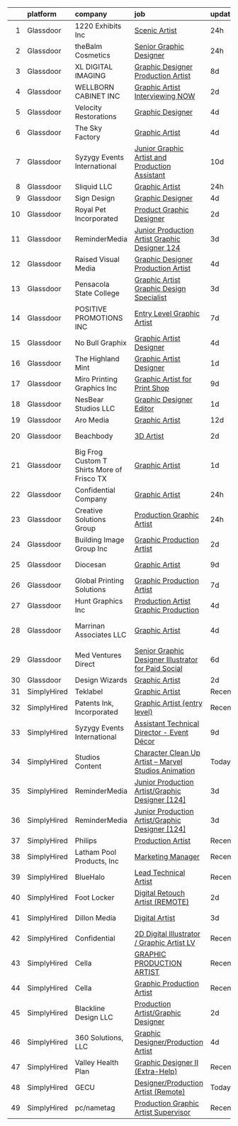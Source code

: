 

|    | platform    | company                                       | job                                                                                                                                                                                                                                                                                                                                                                                                                                                                                                                                                                                                                                                                                                                                                                                                                                                                                                                                                       | update_time   | location            |
|---:|:------------|:----------------------------------------------|:----------------------------------------------------------------------------------------------------------------------------------------------------------------------------------------------------------------------------------------------------------------------------------------------------------------------------------------------------------------------------------------------------------------------------------------------------------------------------------------------------------------------------------------------------------------------------------------------------------------------------------------------------------------------------------------------------------------------------------------------------------------------------------------------------------------------------------------------------------------------------------------------------------------------------------------------------------|:--------------|:--------------------|
|  1 | Glassdoor   | 1220 Exhibits  Inc                            | [Scenic Artist](https://www.glassdoor.com/partner/jobListing.htm?pos=101&ao=1110586&s=58&guid=0000018229d4a7ae9fa1fff694431226&src=GD_JOB_AD&t=SR&vt=w&ea=1&cs=1_0933586a&cb=1658559179060&jobListingId=1008023121296&cpc=E1C104E4DB0A9973&jrtk=3-0-1g8kt99uikf2t801-1g8kt99v1i9ip800-15527922810f0492--6NYlbfkN0C2ruSLbldHgJRxGqX58M4ekFWuaOJ1Xy3nZgzYPyc2K5DCdI3untnDGzvEr169cKZNgMJW2ztroVJfj03lEsLmzORnLC1o3jre0oAlCk2y7HVDXlcgyXFeh6MGMvw3-WDSZHbEiaj46qFxEGUDuNrlCJBxxVOXR4s51v1ewCrwASw4ewkWnoPMfk9Yo3QkYsFDKr91P1g-mLqnhUvg2LgoJ__2h0HBXCK6RDycCmwLs_A_P_-ChPOnIuDz0QdaKIcgSG-xTTEhaFlvJcJ5AJSIlZkj0dlB-NSHMam6wvBoyJtfyzzaQlK_NIj5bsURv8ojT_U5TnxfR19YHVelkczbNsRVLLsTfhccYF_gPzB89bRMsl4w--E14XV7Wvzg6pFIzPnHbrfWkkfZngXmOeLiKsQPD6znjD5hqtcRkPlTFNlG3NlVBfgoXuy4Vpi3FNofPj7YyiM6iCRtvSIBmAYy0I3tTWiznrJTYFU98_63JDIZyvrH5WIqdSSQiEX_f1624UesvBxSsQ%3D%3D)                                                                                      | 24h           | Nashville, TN       |
|  2 | Glassdoor   | theBalm Cosmetics                             | [Senior Graphic Designer](https://www.glassdoor.com/partner/jobListing.htm?pos=119&ao=1110586&s=58&guid=0000018229d4a7ae9fa1fff694431226&src=GD_JOB_AD&t=SR&vt=w&ea=1&cs=1_a344a65d&cb=1658559179063&jobListingId=1008023270650&cpc=632C08DE5A4EA969&jrtk=3-0-1g8kt99uikf2t801-1g8kt99v1i9ip800-3443bbd3b66a87f7--6NYlbfkN0CiwYZWsgeIGxaZVD9AijDv5Y8RBhHgWVXL7YNkINyxKjn7YTrqEzQwB_iyJwxxx3lTN6lrSZjncLtlQEJIM-o3RG-7AJazINih6hy0vg3xrkk_OT-XH6ntD2F64M9b1vJIjF-nYYsQQMLeoY5kzfmfaXFxzyRQlfy78UCbYsKhJsO5efnCWg0i4KKBz7W_F4a3DKZiXls9iz3Ja2Z8Nvrku-D0zdEnuU7lwiuJouZZ8cZbTzShOICWC4VHLL4NonouA0BkLQ89mzleCbjBbho0GPOq5AC1wj6RKQIMWA9UMXJixFsea6xtACH2Mum7on99dQqZAOnUY--JaKcaB0wfOQFkRVgKhwv5wc-2_5ha7LbYk44yyfbRTJkagZFM8dMJlvSmyU6N1Z-IPncN285vaxwMoo264spDq257PJfc3AcQVszdymUn2doDFV9m5L-TNLHQgZ6WFLGNrrJa2XFmwgMsqX7odKI9xtdbgCwn0KX9VL5l_VP3r0CdMlaCn_Q%3D)                                                                                          | 24h           | Remote              |
|  3 | Glassdoor   | XL DIGITAL IMAGING                            | [Graphic Designer Production Artist](https://www.glassdoor.com/partner/jobListing.htm?pos=105&ao=1110586&s=58&guid=0000018229d4a7ae9fa1fff694431226&src=GD_JOB_AD&t=SR&vt=w&ea=1&cs=1_fd2bca0a&cb=1658559179060&jobListingId=1008005402147&cpc=0AE43CF55DD5119E&jrtk=3-0-1g8kt99uikf2t801-1g8kt99v1i9ip800-0879dd7db182a19e--6NYlbfkN0CPEiJEzZq4I_K6S6Q9VC1QMfIsI0INZ1UYi7vjgDL48do-bvsq3-GM81kkpvxJBlr2Dr1XOpgQrMJ1O75Q2NGHSCZSJQCmA16Y2qO9eqyn7iI0WtSjTxOz3PkRvBy1vdzXxJ0W-8lX3J2X4Ui8_em1_En00wuKqZ27HdpNPjDkdtLo6AgdXN3JfGFEHoHBxducW0oClCxRZpofwAosCt7nh62kLRK3gQurYyH7Ck2jDiKAP1cL2hQodGt3bBuMaam95erJF9koaGUF5VL4uJ8EUBp6ErR4euobtzpFitFVEoXCLqP468Q92FP6LXI8zsVrAx_Ys6RxJK5gBZzFogWO_6PlHOGTjqBQ0m3aFxrEPltO4hB0YXbylsieNetWAXUrziDrUhvAKU39Uul3ubBF0A9GRUIcWWLOLNarHJ1vlLJWhAlPUGnU39RCAgipwGlRGsqV5ot1FFfT9JpOlxD36YD-NfJA5kDn-_BWkWG4OoHF1B4fJVwNodGZOxE5QQIwaQVCIqLErqfxQLR1Om1z)                                                             | 8d            | Dallas, TX          |
|  4 | Glassdoor   | WELLBORN CABINET  INC                         | [Graphic Artist   Interviewing NOW](https://www.glassdoor.com/partner/jobListing.htm?pos=130&ao=1110586&s=58&guid=0000018229d4a7ae9fa1fff694431226&src=GD_JOB_AD&t=SR&vt=w&ea=1&cs=1_7d76f66d&cb=1658559179065&jobListingId=1008017552221&cpc=56C4EA4A1A191A49&jrtk=3-0-1g8kt99uikf2t801-1g8kt99v1i9ip800-1847472463b781df--6NYlbfkN0AhkjNy_Xj15MaJT8SEVZ_cPLF5-iMt0WSLYnUgPquIKLZkf64LcCBhO6pe0Zxwsq0rnfcOMMPAOY6gpFHejSFos_A6OgFD4Epv7rL0UYgr051P9GyongRzFBdFh3SYtAfD8y0NmFOv44G4sCE4xzsWaLGOJQ25YJOiIhw5bp2r7gOF3HK9pQdhR1fpmSD2NU_xUY-dNLk8quYQiD-8IFknLNOpJXmsFBdcndopz8gt6RPsbQl_imjHSL0PQc7Rj8wFLklfEjjzMryjVayISGL_BzZEp-9BB2rcNQoFaHLpBE-8fh9j_PqGkJdB4eSpLyDDi0BTW6WOcyN2nb1pIOfQkbhKZJkf4yn57urAXZUfebMsM1e8daCQlcCskK_AomEHNqUCWXBE6KQTyFn0hPjw2DcpE8YiCGc0Z5SesC_5Ej1AdSANK-wNwJ9gRNO_MNqdKGv1w8JZYUsKE5cnQTqzkdjMYpHBKUfBJjq8ntjeyE-YooDmCXmMtLyakxPlS0_gqZxBJ6vl7A%3D%3D)                                                                  | 2d            | Ashland, AL         |
|  5 | Glassdoor   | Velocity Restorations                         | [Graphic Designer](https://www.glassdoor.com/partner/jobListing.htm?pos=124&ao=1110586&s=58&guid=0000018229d4a7ae9fa1fff694431226&src=GD_JOB_AD&t=SR&vt=w&ea=1&cs=1_b0f85f6d&cb=1658559179064&jobListingId=1008013188084&cpc=8D52E76475A7E842&jrtk=3-0-1g8kt99uikf2t801-1g8kt99v1i9ip800-718879dd498138ae--6NYlbfkN0AN77IQYG4qNB0SF0w9dx5AeT6p643ab1gAjaH6HGqssSTiJOziOUFQx-rkxQ2Qw5ZqiSzp86OiE4exoQJyMO2XAhdwGS-oqOCs2Pc9WhbFBAFnax7egHdK2Ha3IMrKVKM9fone8Cqh9ipemaNtng3ZfSxjancQh_XMC3MbpMmbdAtvXX8pZwUythVfsb4jJZ9c8ZAbfFfZLCzuoKLPzbdbS-enDonpYCn_B0Ls4LyFTzjuxGk71OcNj64HgMmlJh3rlUvWPPnU-1pTimm4ziv9MEhCHJhCs8MDUMgBD6REUsw46Sa3fRPUWdjOEJoeKkneAp6g3fXN-a6A2pwpm7Pb5pb-B38S79adrdNVBZNaru2vWhxHMqQ3U1zDa5tcCspqwMyCJfVv-fkTTl60bQm-Smyp4-R9-CnwnXrHoWvcmcT8Y8JSw7TKdfDHaL5bvHRA_SEgmHXdUr22q0O8za0pk_HD2Jh5a3FAJ6I66tZ8BVMzos3lrBGPbCvadUaVvqrvn9a-zlQB9bYFogGQmtYIQeCJXNFIHWygNzPFBKry4TmNU1cUieCzlM_KjOIuB0JQ9lNBjujOfQ7g54AO6Az2jbIvOCMdMno%3D) | 4d            | Cantonment, FL      |
|  6 | Glassdoor   | The Sky Factory                               | [Graphic Artist](https://www.glassdoor.com/partner/jobListing.htm?pos=102&ao=1110586&s=58&guid=0000018229d4a7ae9fa1fff694431226&src=GD_JOB_AD&t=SR&vt=w&ea=1&cs=1_06759907&cb=1658559179060&jobListingId=1008012115810&cpc=93B1EA6E25C5ADFD&jrtk=3-0-1g8kt99uikf2t801-1g8kt99v1i9ip800-a8fdf294f412da8f--6NYlbfkN0DAwgduWqBP7ymGN-lTADpinz2i-23XbRAyg5ywqS-MDfYRIU0B2snNffV8zPMQCFOZ0MTHs0A7nnEaV8Ga8q_wflRm0RZO1nrMvg8SvKunCLEycFigDJzZfxZwP0_gCkx2HGyx2T8eL3q4LFQAj4e2yXr80ACd2HnLvr3huSOpUimef9Pp0o4pVsU9ocDHI-6zNq6WBa5tpj8eWd6GNTmpoeOTQzLw5R13nsTzV2utL600lm65TM_1OPkIIQilIu-k1k3Cpn_Fq0rVDhc-HbcRAqV9_6b7YzrozBRG7avDN3fkBjt0-rFcI6bzLWoWAhCYc8CFfFoX124DN7xNOXwR6XU15JwkiZv_KEg5y8JWm1qDe-CaYdlmO-ceDMKe3yX34yk19barE5ZzdAMKGFx-CciHzpgk9I5hZ_0W1y4CTc8RgjvN-PyZEqdpwVlUWWUvparEof7h_ZSE2oyEwAiNRxfVXZzc7vQ1FXPBgGuQoI-zLX0uSa4IRw13Fwmu0QU%3D)                                                                                                   | 4d            | Fairfield, IA       |
|  7 | Glassdoor   | Syzygy Events International                   | [Junior Graphic Artist and Production Assistant](https://www.glassdoor.com/partner/jobListing.htm?pos=127&ao=1110586&s=58&guid=0000018229d4a7ae9fa1fff694431226&src=GD_JOB_AD&t=SR&vt=w&ea=1&cs=1_56af05aa&cb=1658559179064&jobListingId=1008000529499&cpc=723ADC3DFE402989&jrtk=3-0-1g8kt99uikf2t801-1g8kt99v1i9ip800-2e73247150be68bb--6NYlbfkN0DAqrE0ubcd1i61l-uBTtouJ2NQ4lWg7PeDLWwMGm-v8r0Urqffh4se_blAJTipohOrLJ1mLfKR62RYD2YWPA9v4nbGP4NbViKGrbsAi9o8c5qINUi8Y_D9cCMcgnEL9DMowwB4vSn5L5tPddvRPD__nFDoPQ0YVSXCeueGBd1KLY1zCTKr5Y8mZuq3Ifp8PZP8vsagvFvb9t_FhfCmM-8Ri6i_8hSuJ73z1VTZkpKAARMwGappAg-3C768Zyrq2V85PQwKllAUptZM3gPKuCTKreuplImUGdGUYcIfddbiYWaMxnrwYmY58JvriTE2KZzy3o9uTLv4izyBsWtLDBbOuqFliukkzyFdij8Fj8KKjDo_mnbeOzv6j8v5QPRFGH_zS7q1n2d47402CxM-9g1HqiXY7XeC5cynl5VHJ_6SrMmICWAm2b7p4JJ3U78v49LcAgJDZpD_A4ON3ybcPf2v7eCySrZ2Wq0TDZ-402M9Xxe55GeI9APqpP843zJJVZKafo7YGTQlNMBP7Q1eaRDETmioCzwjoiQ%3D)                                   | 10d           | Gaithersburg, MD    |
|  8 | Glassdoor   | Sliquid  LLC                                  | [Graphic Artist](https://www.glassdoor.com/partner/jobListing.htm?pos=128&ao=1110586&s=58&guid=0000018229d4a7ae9fa1fff694431226&src=GD_JOB_AD&t=SR&vt=w&ea=1&cs=1_553eaa63&cb=1658559179065&jobListingId=1008022929441&cpc=0C139D4CAD5A6DB2&jrtk=3-0-1g8kt99uikf2t801-1g8kt99v1i9ip800-49c4cd4ee58b5291--6NYlbfkN0AxL4XJCSIpkSFElQoc1KUzmDHVTJiB4qhk3U5zkziJ5O5ZdAoPxm96k4FNah-_rkoB47EePcl73HgMX4DaSvPRfcoDCXeADc75_40atIoZkpNTCI-SrSYYv30JtvxfoJa5kgHsPbEmQm9xe2-lDg0DfBzpb2Q1rWsJ30z-iIgCETE1qxe0yNM0ZOuXiQz3P6ybMvjHw11AjGX6i1IAwFutwAksg6DYkTEIe0Vi-zWAHIrR_SUV-cpFuDklMwgM4vQyeh1pN_lnPNKdmsP1FGj9xcdQFUKD3dofXeFNN98GEUo-eLtuJrghHKJ3jtEmgznCfvm9tJO-YqKY6qh0CdTOiw1j3D9Nj_U33v3m6OMchnMKds6__deK5uX-tvYPkduwZj1qcqC1GV9FVaNbFH0jJnSIX-amKcLx4h1_twqv8eD8qLe1LrAIBftiKpj86-V1UaPpfn4EezYFBOBNK8mvhAkoFLlab1iYF8uH3DW2BvitTn7QzaHh1AfPJ78lI6Q%3D)                                                                                                   | 24h           | Dallas, TX          |
|  9 | Glassdoor   | Sign Design                                   | [Graphic Designer](https://www.glassdoor.com/partner/jobListing.htm?pos=108&ao=1110586&s=58&guid=0000018229d4a7ae9fa1fff694431226&src=GD_JOB_AD&t=SR&vt=w&ea=1&cs=1_1eaa5f48&cb=1658559179061&jobListingId=1008012044571&cpc=AF1E4A3695F490BE&jrtk=3-0-1g8kt99uikf2t801-1g8kt99v1i9ip800-5447584a5a012fab--6NYlbfkN0D5EoDI19pzLD_ZoAvoqM1-O9qeTV9KvYbDAr1-bMzVcQf2IFddxPxdfYK0M0fimLA_1hqh8mtv2Bei1xWrEA4dTqbJ9xgG4wtvUPIKGKNPjexcUKQknkExEwPSpfSTKFiWyrGITBdnU721fBuzGq6SX9OPboPsNa7LDXS3nb24dZJne6lPpxFDB5yPLBJ3BOZWZ-0SOzkyW-ci3-dcJ2yA9Td-DeXOCsKqI5e7mlnbLEezSfGj28EUZEKWsS0wEI6JRf1aUlH2mSedfqnfRjCiFY_QOs6hRW0u4yb34hyYSqayYKpU-PNoCwpbRZSQleTu8u916JynC-0OrLxV3pOSfNuMWKZKg7-hapvfqGUz0-OhO2vGI_qdrjUb8m86YJdmH-jbfMZOOcPaVBkNX3ws0HI6Vv3THGNOfmEstyUDMY4fJhCqs2Q5a2xl0FughZy1lBjdvwAx2uaGqMM-ZXMiWlu3xB22PcKN3U0oM3R8F7kHYmlNB32Q)                                                                                                               | 4d            | Avon, CO            |
| 10 | Glassdoor   | Royal Pet Incorporated                        | [Product   Graphic Designer](https://www.glassdoor.com/partner/jobListing.htm?pos=118&ao=1110586&s=58&guid=0000018229d4a7ae9fa1fff694431226&src=GD_JOB_AD&t=SR&vt=w&ea=1&cs=1_c4be1099&cb=1658559179063&jobListingId=1008017249555&cpc=009A9C8147DF705D&jrtk=3-0-1g8kt99uikf2t801-1g8kt99v1i9ip800-15276c46dba5b718--6NYlbfkN0D0ZqxdZg2TwcIemQ4yr89eGinLCR7bn2QHXosobzuZIHndTq0DHpIG9qUZW2MXIn0pRvJ1kp0T4u8c-JJuz8rqbdKpNehGxzsVdwbCF8rU45XFo4Motd4zt1jh-wgwDW47wi--9YW8xfvbyyMV-U_Z87jHXm6DdaZrg22m1naCSqmKHhodu8VXvcKtUFFOCaAJ1jRXbsAW8TWX-TQl3PeAKbDHDFKfcDktqBuIjLlRNU2_tr3L0MHdM8VuTLAfdjK8TDI_lAJuC8EauQbfoWAog58oebtC4Lap7vhEJE1MXtvmEpgGTDXam2hduj1CuwEQRyXc-v73r7XVbYucJRKqy49FdfaxTReMDa7FOxeT3I8epbNlJIAN8FZDhwtMUX6FYULfaTibUwovaLoqAawprke1rTY8D9B8pXKkHbLszr0c9jfwV7I_cgwmid803pVe5MXTMNg8K3tuOhA8qdSDeK1uYU0iq4VOrIkxA4T2fwcoZfDDPNAZqiH1sc98YvlNv7SCQvT1Iw%3D%3D)                                                                         | 2d            | Hastings, MN        |
| 11 | Glassdoor   | ReminderMedia                                 | [Junior Production Artist Graphic Designer  124 ](https://www.glassdoor.com/partner/jobListing.htm?pos=126&ao=1110586&s=58&guid=0000018229d4a7ae9fa1fff694431226&src=GD_JOB_AD&t=SR&vt=w&ea=1&cs=1_75665b99&cb=1658559179064&jobListingId=1008015049343&cpc=8795CF9063CD573D&jrtk=3-0-1g8kt99uikf2t801-1g8kt99v1i9ip800-483923777035cfd3--6NYlbfkN0BV5xWQvMmIkgUcdRWb7iWRWS4LnwJ0A4ASNg0KGqrukA_POA8ifgoOj7ZHGRdIKnJ6hU-Fy6hPRatKZ6qieiqvEvHj1oqrTY0pPiXCJ8Br1qXsme6Nkk9Pt9LV9bT_ahxJy2MUFPpA0rgFw3VAzODJAa2N6_q5OshETSVwVEzbW1JPJkimDcEuDGFDkUvGDcFrYFZtja6Eg09wQoOR-JikgiSgmyNK9C0fTqU7ZEuqbq9QHhBHSlD1eFyue3kBzA3JkvPppbZq1UXysQD2L1Ludk897qZqu83Wy0iIjXkbOpWRLksR58LCrnM2UYaTKvv9hK7aLqdQbMiCKJLZm2ISffCQRuJm6IEA9OkUIPxMMby7pAgpW0VOgcniKAkkilD3b3E4A2kfBUDc03LYyYhIqtRoWpiUFp1y9Dw-Fuz4oRkrhsXClK2r_tiVbsvgLf6yfu2DMgVvcBDiKWXC8tacd09SwtoVB6Rw70our17DUh0HD5y234ZpDbOchYVnmqr2jZ-yR6KSmQ%3D%3D)                                                    | 3d            | Remote              |
| 12 | Glassdoor   | Raised Visual Media                           | [Graphic Designer Production Artist](https://www.glassdoor.com/partner/jobListing.htm?pos=112&ao=1110586&s=58&guid=0000018229d4a7ae9fa1fff694431226&src=GD_JOB_AD&t=SR&vt=w&ea=1&cs=1_e46cd53e&cb=1658559179062&jobListingId=1008012257259&cpc=1641D5D5536C06B6&jrtk=3-0-1g8kt99uikf2t801-1g8kt99v1i9ip800-f8fbddd790b09fb9--6NYlbfkN0DZZww-p_mr8GWlqIRBY21Wjl_Fk3kglyx5_HcxykVqwaDFSJjVlUl4zf-BvM4Ec2u8v8LXSAik7q1OjNsoXLbL-O8ohJdudOSPptkdfG2dyWjkMA_WcA9O2ae17g0Ebk0hPAM5iwwWlovXjHv8UWMyogo_WdjyGdPEXw5SgYmfsKasR1kTTKnjgavSSbQcmXdb-epIZ64qKVq6LwUZ6eVod9pt-iBtiBsqQm0IFhyHbAYsa0SlOgG-AXQYyPDJYWswIfkA_AyyCNLDa46E7_FQVf5pDAIAQNMv2QJF342ik2c6qbuc8pH8ex1EWDeN0XkW8vbwTYIgG3Ew-rjHvXKs4EFUB1Zj7liWW_I3ppMmkLnfwmrwy_nHt7m7unM6if5n7fx1JG-NWA9fdodv6RgHBtTJKvWRcYSzDZK318uK0XKmzaAjr1gUwWkIMDecalbtM9i7B1VvCvKpRx4hNb7kFY1PVMTJZwlKxoqpGZJv6LEHVh5l0waQBGUj8cLVnLQdNm6YNLKgkhdHTmGnXZE6)                                                             | 4d            | New Orleans, LA     |
| 13 | Glassdoor   | Pensacola State College                       | [Graphic Artist   Graphic Design Specialist](https://www.glassdoor.com/partner/jobListing.htm?pos=117&ao=1110586&s=58&guid=0000018229d4a7ae9fa1fff694431226&src=GD_JOB_AD&t=SR&vt=w&ea=1&cs=1_617e273a&cb=1658559179063&jobListingId=1008014269685&cpc=4B4B39186BDA197B&jrtk=3-0-1g8kt99uikf2t801-1g8kt99v1i9ip800-f0a499c2a47508f8--6NYlbfkN0BrQ8kbDnA2Z24IGF5ZG6_ba3EmzzgM2IByfSEm5EJYdRvdefjw2PHzO3jIGd80qrPymbHMT2xt26xqXg161hnhkti5W8F64xMTWgUKiuaIhZ9uaed2qMO7ctb3qkPBnA_0fHMXGzXX9kVtfekH3bd9gra8Ck6AcIO6Yn0-Sk9Na_nh6KekC0NEJyFfEKPSt8uKSnohzjOYtvQBdSfqHwRqXCAJ9HLEFrPxghrIrh-ska0eCUGN6e1HoaVieqnRTEcdsKHdHNq9E9SfXbFoVPRwW_lWBaVUuuHt0p-9B3bowtqa1Sw_Mka8cwQy_MTSYM0Nc4UuesHHLCiWGmP_kHEjXkafBw8sBGpdmDwglcxxq103AeSoyCspw8ce5XqjiutwLeK3TqrnKpeX65n5zfiYq9psbG8VmoTgE25iIwz8PBONcz_XyDGiit__axCs9uXZtVx72dtyJVqsfNacP41q8OXF9vovODD1IupnkN9raljk36jL-5zC4H1DW7QvyK8OKuo0DuThyw%3D%3D)                                                         | 3d            | Pensacola, FL       |
| 14 | Glassdoor   | POSITIVE PROMOTIONS INC                       | [Entry Level Graphic Artist](https://www.glassdoor.com/partner/jobListing.htm?pos=115&ao=1110586&s=58&guid=0000018229d4a7ae9fa1fff694431226&src=GD_JOB_AD&t=SR&vt=w&ea=1&cs=1_e1e7d7bd&cb=1658559179062&jobListingId=1008008432789&cpc=CBEBA1A9D941894A&jrtk=3-0-1g8kt99uikf2t801-1g8kt99v1i9ip800-98b47749266ed3dc--6NYlbfkN0BxkLIcfe0oqaYINownie861a0BJtkzmJW-WyGv8J0JYLPI_pkCjhnMU2Sahv1K28tUy9OoKNHnn_mzEpIJ1ihvUIFFwpimNg8RAwffIBIg8QHjMblIN2KKLIvsHVW-qDud3XsDEpPRfXwXkVIrxTj7pZAuN6-DFQNeXQ4AzUle0ydCJGPmBxMIK6VFk5NWnXvxVVN8w0S4KERsR2yFXIru0DrqiMtDg4a9tSXhwDJj-gL5QJ7IMxQobVpwtaVXJQTX9jlDEZ1GuDx3wDrR2_nRcObnSpre72MhyEAF12y-VSM8ZjZycQM94gX4xYF8TUkl_QusNtDfKAKisEwrUGnLksV5w_sD3_k4mCvXzW_Sdc4g1HSLgXq5ZTAmvxPX0H-greEVQPvcCtzZroAj00HWwT23Y1rCiW2q4fb-VymLoheAaQqXGC1asq0ExDcwwvxrwxgYWMwMOXfbp_pVCGxjLosOxmm-w0p7_ndnfH6IcLd0gMGuyE1AQcYzkf1j9KdfA084ZcvFhw%3D%3D)                                                                         | 7d            | Hauppauge, NY       |
| 15 | Glassdoor   | No Bull Graphix                               | [Graphic Artist Designer](https://www.glassdoor.com/partner/jobListing.htm?pos=114&ao=1110586&s=58&guid=0000018229d4a7ae9fa1fff694431226&src=GD_JOB_AD&t=SR&vt=w&ea=1&cs=1_b2b3c7e5&cb=1658559179062&jobListingId=1008013155811&cpc=281FE6ECBEE2538F&jrtk=3-0-1g8kt99uikf2t801-1g8kt99v1i9ip800-9280b467050f7008--6NYlbfkN0DdNONLqhA8z6QrX6vw37qu8cGScUjPKwqVQr3YAsb4-4kNYp2ihaw9pBTfR2Pr2sOjS3SbW9jIWRlbSodcjy2t83u5O3sx0CEEPNChaDPmX3BWGu-dPAMc1e2b03vahfsbiIjslEMBDhVUpUEvOAimc2ly-RhUZVTfzVinDTToCsPIgaH4_M73nQuWTWTXsk-p48BsPSBvlGlK8xAGo7QsEvdbHKmhZvBGTBkmbLP-cqIO54Gd12Xnayhdu-PMbnoKz1Nosz2b5DlnZP6OvIR0ZSDT9jgXQePd5vlFkYFB7QyBLJ0r5BCLcXGJuhRW1dHVEQgnkMM3QMDNEGwciu6S4jw7Q07zqWNru4YkDh4Ob01NurzVSW_OQS7VskPGYOWjgDbKnVJa_oWaRs7NSlOoJF_jr-07hHQyhGmv0TFmci-jRJhLRKPXWMzULYR-IASMyjEEN-hR-URwj7OcWLvr6S4uE36PsU4pb_pGd1vObxtHcOJQYlCTxEiy_yw7Ev4%3D)                                                                                          | 4d            | Pinconning, MI      |
| 16 | Glassdoor   | The Highland Mint                             | [Graphic Artist Designer](https://www.glassdoor.com/partner/jobListing.htm?pos=110&ao=1110586&s=58&guid=0000018229d4a7ae9fa1fff694431226&src=GD_JOB_AD&t=SR&vt=w&ea=1&cs=1_55b531b6&cb=1658559179062&jobListingId=1008020364592&cpc=751E07EB93E4E93C&jrtk=3-0-1g8kt99uikf2t801-1g8kt99v1i9ip800-97e7ceacd8238ba8--6NYlbfkN0D788tVLZnHYB2JKTLmCXo4PydfvtZKcdbYx6lxKaz3Imdx95jlIVm0OnuHO2Jw_5KYnwsw6zqlQHL1b9GqUOiUzoQT7RXcgfF1MGX-6tBFE7pzR7jzon6mOafBPxFiax4OJPMN2HyvYdjxoclwO_3degKD1qpN0XVm4PYnEPbla3xuHBukzWsGpGs-P-CLDgxwXQEsr0Jpy-svLfr3NR3UkEwycgJVq8t7PanJ0lTGvSub5o_e3yIHFF1o82q4N-OZfmwh_mtiFHEkqi8FODfEAN4oTMIWhUJnU3W8ZWto8cJC48b3bIBxWU9quz-zhvmgxv5IivgE9wCuNYIhmYAfIKZfokk-zFsntDNW3LdV2PpLQERoSOLiGDwKQ5eG2DzNm6K3iMU2LnG2c-Z36REHRTPwG3rnp-8Ozw6V9-V3qzrsBY8l9QI2dXBckKrmyyFGc8poBrxGbl925VIvjDw1u2OygI5OeovzJ5PM-mlRS8LbP5NqrNG3-CA1HnjcTpaPe_WOfLxHqg%3D%3D)                                                                            | 1d            | Melbourne, FL       |
| 17 | Glassdoor   | Miro Printing   Graphics  Inc                 | [Graphic Artist for Print Shop](https://www.glassdoor.com/partner/jobListing.htm?pos=120&ao=1110586&s=58&guid=0000018229d4a7ae9fa1fff694431226&src=GD_JOB_AD&t=SR&vt=w&ea=1&cs=1_bb91a1f6&cb=1658559179063&jobListingId=1008003854812&cpc=9EDA28EADF1DF7F0&jrtk=3-0-1g8kt99uikf2t801-1g8kt99v1i9ip800-9b308361880fb345--6NYlbfkN0ASengVqiwM8dEeVIsxgwk2tMAcv6wZZlNtE4BYC8cWqI6DIh6MAS-gLEo-FOBTI0tFhbI4F9yYG9mKyL2iDnwPhnqAYNQJLYF7QMq90shvXZ-DgfrzRnkD3Uvq_THNZlJlqf7YZ9voPiC-oenKZxvj0YsvpjqHjQnOk8G0A0jto5Apq6n4AACle8DbCx7_hDImvb57EcJ9-9hFZL2SBUMWF7d0jyfWxWxKnU2vw8SsLDiViYQcoOb_CmGdE_9Ti_Ou9ihGizO5SfWt9dHHcuB9t4R467-7XdmLyCb9RcZhY8qNsyutnWLdtud0c_g5Wz4OEx_xceBHxbyyMMEZ-XxXvTliTJ6VNhlLrNWfeMj6y2GISBhPT2osBToNtDVlMReDPNrFjQlpvpfdustRJ7i1muAUwx5zDsKZjO3oipfA6sqXTwGO983UTPvTFMB5Hki9KwrG4nfcmXMjkLPT-fqOTfNVBhpKef3qbznzkHgGrG6W5fj4iWl0uENr_pEtpAn6dv1wNRgMyg%3D%3D)                                                                      | 9d            | Hackensack, NJ      |
| 18 | Glassdoor   | NesBear Studios  LLC                          | [Graphic Designer   Editor](https://www.glassdoor.com/partner/jobListing.htm?pos=125&ao=1110586&s=58&guid=0000018229d4a7ae9fa1fff694431226&src=GD_JOB_AD&t=SR&vt=w&ea=1&cs=1_54b8a134&cb=1658559179064&jobListingId=1008020256474&cpc=7F6F94E2229B3AB5&jrtk=3-0-1g8kt99uikf2t801-1g8kt99v1i9ip800-1e5af4c813ea2edd--6NYlbfkN0DLWr0FuvwmpNY589ecXM0wpB-l41nBtAe9mv-PvJGiqdi_OSCHK_pe2DnGv6FV50_eMg655y5Gp_5EPzou3aR_CnppiEl3_9P1krEO6fbDA8gb7w-ExX5BIoP6Q-2OCMvt0F0-FCYbPBX3RdfIUFYcYb19-kYsy3o_ZiTdKO_iQNhsnBLITIJjMN4Yc4Gs-cPGcPT-diSpEset2mbN4KDHMA71TiB-G24-kkbMGQKpvo9-ys3UnUnJk6iY7d-o0zjkhiAvo7d_ADz2-2fqD8SBQ-HA49PZ7HGKw46YmAzJq2zAdn9S7ofMxrRboF0uxo1sJeDV-b_w88wwBi6JhoYwtarTdF98_O2SbY93yUwyqCcMYxTQarI2_VKYjn6ChyDYow3M_m9EDDx5Ef_LQupZkuzYH6X8nBBGAs3Jp6DfrvbqIJcI-5M-q_G7iz_TK1P5j-CL89jcJKjLevEAEshZNd7AZbCFprzrOHjo4ejERMYx2k3NCzXjrEV6Pcg7JEw%3D)                                                                                        | 1d            | United States       |
| 19 | Glassdoor   | Aro Media                                     | [Graphic Artist](https://www.glassdoor.com/partner/jobListing.htm?pos=116&ao=1110586&s=58&guid=0000018229d4a7ae9fa1fff694431226&src=GD_JOB_AD&t=SR&vt=w&ea=1&cs=1_3dc1865b&cb=1658559179063&jobListingId=1007995181669&cpc=A0637F14311B9419&jrtk=3-0-1g8kt99uikf2t801-1g8kt99v1i9ip800-b35fadad7f50ab7a--6NYlbfkN0A953Z9EfJZc5Z9y7Wb0NkuJO-5BBnqXCJSieP3bN3oT5bPCnx7cVWYZU4WcOfgGZu3ldGZ5obnUbkJH5KsQnH3TNPfct-VieO3lTzkVZi3BT-4zjgeApSVjPW8ZK04TSBGo5-UR5pdTgjEXgUaH-oLM-sgvjuKzpAkp3Nz1gBW3aEtBkZ2ill6mFlmJnyr-RGXYxUjpIxhQcYohHNK8BUfg4AtB8kGXSiWJFXLbzVZrhNM6F46sy9gdAZiIy7bAdjgninKJhvEQz2JD0P4eima1JTjyvN3ZKFi-cP4Vh7rgnV5uhl84sGnRniPxx1GRO9iZAEQw9MOTk-sp4Bs9SUvDsHlbxhJx3U6t_b1DTHnVmBKZeH_IVk-izUREz17urJmvXr4Ny8l7km61kSdmshe4auIghaJ_4i0y6DSFK-52fcYpSRH7HmRXKqNYbMaFUdEC3VtkhSlb20XyNKQBgSEcMhdEwuuOoCrnZhAdWRH_oi_sDi0AIYR)                                                                                                                 | 12d           | Troy, MI            |
| 20 | Glassdoor   | Beachbody                                     | [3D Artist](https://www.glassdoor.com/partner/jobListing.htm?pos=107&ao=1110586&s=58&guid=0000018229d4a7ae9fa1fff694431226&src=GD_JOB_AD&t=SR&vt=w&ea=1&cs=1_767dc1a9&cb=1658559179061&jobListingId=1008017613559&cpc=07D58528F3898F33&jrtk=3-0-1g8kt99uikf2t801-1g8kt99v1i9ip800-97948771769694eb--6NYlbfkN0Al2hlF_s5GYOO9nq8WXaG6bym1zLAFkgBiQUiSvvwQ1eB6-y51zXSOiv4jFipYNEk3o6xb7vYLb3xPtH5GNMOT2t1k4NcIqnDUKxKHUJlCrf2FMy-tgKmoKFdjlzPrt7mb-E3DBigtVTo9RI2zhp5w0Y9b1GedRam6Uz0fYj2n3OXFO0L18AQHZXw6Ui1l-8557Y0SHNjGyDj1SE7kAUDNK0Ufw24qt_2r99T5ag5YK3YtsdvGoB7YeggreQ3oHEPYZSpEIPkhHDj9GSA7W87JSLRn5jy2Qd_EazlowDA3tZq2N2x3ZqFg2jNktYk0IKC7CJw9Xn2u9cr_hccaAL23uPqnoxBwPw0kcTMduZSiq6s5wAWZuThXdinrcIUuvf87AHj-0ssUQYK54y5Vq0SAvAF7bDBxZYpVR7_YLK5Cd5JHLAN_1QxhX_gPbQy9mmTwFKT9W_MNZ0Boa9IYuJM4hagasrl3QjeinrooD4vbp23LrSgz43m57jm-xy487Sc%3D)                                                                                                        | 2d            | Van Nuys, CA        |
| 21 | Glassdoor   | Big Frog Custom T Shirts   More of Frisco  TX | [Graphic Artist](https://www.glassdoor.com/partner/jobListing.htm?pos=113&ao=1110586&s=58&guid=0000018229d4a7ae9fa1fff694431226&src=GD_JOB_AD&t=SR&vt=w&ea=1&cs=1_2fa595c2&cb=1658559179062&jobListingId=1008019815158&cpc=7AD1D84939BBEEF3&jrtk=3-0-1g8kt99uikf2t801-1g8kt99v1i9ip800-247dde80f9cb8d9d--6NYlbfkN0BbEMRzxOAj7U_Km12dvMdOEaGriC2aJmzcsxZ0lI8PoDqpTS3i7nQT76Ns5hc5v-2F8sg72g5vT111xF1Q-AC8I9lQp-RFIwszoDOWnsrAohromd7fuuS6u_F9NYYsWbWzEwNdKB7M8-cPczDWjGI6ZraeDWWB6Wegv9aUT1h3YBHNIU990MU3SZY4DNCS5_SaA0SeEMU9MsZ9leLoJMG0rhxNvCAhw3i21Yu5_kUcqWvvXJiagAQpq1U6VJRCQcKpwBRp5-gVAFpFay13SHn9-QrqujN0xPQBfUgVvObPrphAcegv-FLsMYMvOdczodvwkOqQHBumu5NE5kR2uNdgS0eO1WXXOJ7BWiUSSqn_wzwOoFb1cCZVA_8Wd9myFYuyosY_WjhmN27C4Q_wJ-2AwfPphKLxET0iqFCKtGx0O9QhxQ_15UxBmp3y6dg5AL_pu8F5zVRvYEhyJI9oamTO6cmZaGEumQmm8LdjzipBvnDXmM_nOL-we_lNuKRMh7U%3D)                                                                                                   | 1d            | Frisco, TX          |
| 22 | Glassdoor   | Confidential Company                          | [Graphic Artist](https://www.glassdoor.com/partner/jobListing.htm?pos=106&ao=1110586&s=58&guid=0000018229d4a7ae9fa1fff694431226&src=GD_JOB_AD&t=SR&vt=w&ea=1&cs=1_f41f7677&cb=1658559179061&jobListingId=1008022963314&cpc=A0637F14311B9419&jrtk=3-0-1g8kt99uikf2t801-1g8kt99v1i9ip800-3fb74de92522fb57--6NYlbfkN0AU2dhkMC4JP3sOVE7V50KeNgB3ldTIOpNHOQiaYJ9Zs4aWZZtThtQFC7RLhXYfyapvdhRcVKm94qaFJPoBIdo-vF7-1LmtO5M_Fr7oJp1GySO_WZUJNIwUaR7KzmSfcu5wJTOTuf7Gx7_yPZjqCGg1ejtyz4XqJKkBD4Pn8mujAcJdYuKb2JnNwoF8ih3j2G4DIV89qdZOk6TP3ZSHMok34CrXgemEI1vUROJYiJvyEy0pELENAVYdSx8mUIoRgOXiUnTptQ0Zox1V000LwAG2HdL-oBV85ILXrf33CwEPzxbOWaQiU8RTjuQdLOca24Z05-VpXBLgJhnry0RMUshh3_cAQduvc6e4XKNif1t60Q6Ir9Fvicyf6oCJju5cYH9nEmHgHJdOYnXqb8Xjad-NahVahmxNEBB9wUR_adMtks-Wu1et42WtZPI-2Y3jv-uxoG7vtvoQx-IDJIdzeZgg86wEpTagU4a3MGmnBwDv2sbhfVvp3tWJLH_nXGSYZ6bEUSUDFUBH7w%3D%3D)                                                                                     | 24h           | Bay Shore, NY       |
| 23 | Glassdoor   | Creative Solutions Group                      | [Production Graphic Artist](https://www.glassdoor.com/partner/jobListing.htm?pos=111&ao=1110586&s=58&guid=0000018229d4a7ae9fa1fff694431226&src=GD_JOB_AD&t=SR&vt=w&ea=1&cs=1_2747b1de&cb=1658559179062&jobListingId=1008023261017&cpc=9C938E8DE9AD6C02&jrtk=3-0-1g8kt99uikf2t801-1g8kt99v1i9ip800-6dc99ccb22c31cfa--6NYlbfkN0DdLn5tXN_RiyJSiFodarGZFJKa8s6F6AK0THPBWp05MQAviCpm5lNzACRcHVgwZNRBQT2eJY8-Lsdzjd_hzgdg6ELAOAAMLrEWX_v5T-PgpcOCSJ5QzTR3UlCPFtf-knWHPgitqel6I2p0LyP3YJKgkjrgpwDTWV3oMGKGEaeyAMVVJ4PRugzppO30qDCYdZk6xGCi3-LsS64XAZdSdYh7bifboVER1nuzk4OXEnaZXNB8hsTjRnh1uTCQsNOrQhNEWoJvLtOn-XthGwfJ6RAkjmewB9G4HNgBDJ_QFbIIsJNh-4JDzIzQeFCPMQolk27DXn_FirR8PmvJArM6VGRx7sHdDvf2Nb2Rh84HLa4DKo0GrKtSQ3ZNIgoFvIN329lT8PuAXm2h9qVmt4nzkDV09lWD2TmqCzspEfUaiZv6QX3rSvnM27_VyGePGzTbM83Dz4ZASjTN4mpoBjRBKR0K8yDP245eaec8PMC0pjMrK6-owlaP5HTqmz8s4wSHM4JVFrhNZzQ0IQ%3D%3D)                                                                          | 24h           | Clawson, MI         |
| 24 | Glassdoor   | Building Image Group  Inc                     | [Graphic Production Artist](https://www.glassdoor.com/partner/jobListing.htm?pos=123&ao=1110586&s=58&guid=0000018229d4a7ae9fa1fff694431226&src=GD_JOB_AD&t=SR&vt=w&ea=1&cs=1_60047986&cb=1658559179064&jobListingId=1008017841398&cpc=1CBFC3E34E2A31FF&jrtk=3-0-1g8kt99uikf2t801-1g8kt99v1i9ip800-703075e7c0f4a9d8--6NYlbfkN0BJ8cQ5ake6AjiXrQjmL-HisxaslZenJY6qKns1Y1ZOjcfShxPZoR3w2L_-XT_9cmHqvC_rGrpHdul6qfKTBV1udzIn2oAaX4MvYoiYX7CuyYznB6Zsmg_6DKcS3LLdVH4kzWcd6LdIYBHjVSOCCTJ15abEDSUc1al4ktiTS4hFsLVWLQdNAe1yMEL88_S--dcBvOBenZe8lLLTt3yugCgWVQzCanQn8vPSCGTdo5MDbBR5E7wvy5pXaEPCaeUYisE4Bq-T7ZuMUHcNrGtAoRZWvWR36vaBQFI81rbilhCMIbaCDNsE-HxNLLH_Y7Y7b56CHpcUdnYn-7-_faEB8Ol9wcUotaDwLbzNcE9RG7XOUdQCTA-w994Oqvz_z_pySuNkQ5WLi_NlwjAooO9wSnjJvU1iC1rSb44mh1TNk6Ov6H-vZzpwUY3MfQ7F2ziod54kSHRTsWmgKAYziwX0YgfkDWmA8tW3C-fDsf73J7mNxhFYs6awouJkQmJcki7gx0T9HVDbV57pIw%3D%3D)                                                                          | 2d            | Austin, TX          |
| 25 | Glassdoor   | Diocesan                                      | [Graphic Artist](https://www.glassdoor.com/partner/jobListing.htm?pos=122&ao=1110586&s=58&guid=0000018229d4a7ae9fa1fff694431226&src=GD_JOB_AD&t=SR&vt=w&ea=1&cs=1_1aa00470&cb=1658559179064&jobListingId=1008002774434&cpc=9EDA28EADF1DF7F0&jrtk=3-0-1g8kt99uikf2t801-1g8kt99v1i9ip800-d377e8cf9bbbbaa5--6NYlbfkN0DRxgH6faVpfnP0KSDHCWxWsaqr2kS3YdhrKzS1fmHZ_NHE3PbRvVKj3hY3k72ItWG-fjcFju0VrlnALBQI9-v8oc2d3mk3B3Fe5Mutc-8MBZWrKTMExkYMUjMvaPqHBpfw8WxXShq9YRxLiya8sJZzE-naGCgVxuH8LEKE5mWJrYe-XH51AU71TAAFSMLFKQjZRG_Zed7ipRW_LuJZl8YkhJFOBlQBF2i4D34G1wh8z5wylnNPIcZ7vM2m9npex1MJ_NLh5eSQdnQyvFmfTySkII6Y3LGp-uBEmojxFoRc8glDzUrGIpN9yi03Yjqto0UhoA0QxwzPwKc9Hk0YFMVUEvkw1QNRsk5foGKq45SultBtW618300WKr93EScPhrk3RGg_81PAC_5Ghm1UMu4cxp_Uh3xoCseZaf8PO90vvzsWIdeqnoqdqjsFEVVeS6krfv4CfUu-b5I3KYg5kABHO6n4cKR1Va8wF5mTwyN9zkJ0iTSMMwKn)                                                                                                                 | 9d            | Byron Center, MI    |
| 26 | Glassdoor   | Global Printing Solutions                     | [Graphic   Production Artist](https://www.glassdoor.com/partner/jobListing.htm?pos=109&ao=1110586&s=58&guid=0000018229d4a7ae9fa1fff694431226&src=GD_JOB_AD&t=SR&vt=w&ea=1&cs=1_d9419aaa&cb=1658559179062&jobListingId=1008008577163&cpc=F0881FB4B112A732&jrtk=3-0-1g8kt99uikf2t801-1g8kt99v1i9ip800-c680c8821da4f032--6NYlbfkN0ACTeRvGRFS6hadW-07x_K1RnsIE8OdH4tufuZ5eRAiXjEXEFX9SmNeWz8uCx9A4rnwdVSfZsdnoYMLFJx6bVCd9iMue6LuBx3q-PTM-_6ic6cYPK4kBpkx_boXmt2sjbr2GN5hajERBS30n-Cx6gP1Wv-G7e1KU2vW88vE08riqMwSwMdeYDL8w_OLRNmMmzqos1TApk05EmQ5mcUZlXKXlbeAPUYn7-07Fmz0ahPE_PHAXefg69H6mYYRFsMoCV5tMzUCed464NL7vDxzCmj_71BID9JCVXH6R-4NqxUb7QA-_0_MhObI8-tWfef78atga-N_CDVOrW2QlwIiQNCvbZiDaJGTgjSja1-HBwImU8-TyBZA26MIcrKemhTPA9HCEkVnOdMrvHeH6ecfBJc1GJayDm_LYlHq8fadmti7gHPLWd5Ak0EQMqje3eBiAEuw06A1x7dG70CqvSrFcXTjPa3M8fvNoDYWD0iyrOYRzhfpgukb61ROUFGWyONmEPNoAT3XD33YVw%3D%3D)                                                                        | 7d            | Austin, TX          |
| 27 | Glassdoor   | Hunt Graphics  Inc                            | [Production Artist Graphic Production](https://www.glassdoor.com/partner/jobListing.htm?pos=121&ao=1110586&s=58&guid=0000018229d4a7ae9fa1fff694431226&src=GD_JOB_AD&t=SR&vt=w&ea=1&cs=1_8fb15c9a&cb=1658559179064&jobListingId=1008012087588&cpc=9952A63AB06E78AD&jrtk=3-0-1g8kt99uikf2t801-1g8kt99v1i9ip800-373f3245f1041ede--6NYlbfkN0Bqu7Ztqn5X-aBEyVwJJIamyfX6Q_oR9HkxbF_uT610E5x1uLuLERDTC_CoUciGVA2ljOaQNnc6_mo5MGCzKj9gLWQj6r7-YER_4gm5Z8jBZsXXe1UrBCH3u0a2oFnqHOEif15cNEX9u-uBeS48UhJfKDNHGqeZs6wTbclL18jcMRbJF6nCSjO0T2xBIKfadgPFznecFitb6R0FklEC55Xs06S4sZAH1xLXNnfFxg0uz6pYKkyO9_wbiVxJlLK9LGFOK_M4-Gq3U-ahriVwwOubL82fZSqdqjz5atjuP0pU5qxz4vNgvP6K4BchzjZHf1qDDhM08IgcXxZCKFPObdkOxBmnFRG86QvQcY_MKm7Pw1HD_ai-k396YzpefmGyQ_tN-nxbXGAWSx9Iqp8c9668A3B9FGTae3hiRIL1VKclqIIILU3AaeVqoSvsB9m3KV4lexw4PCJ23ZgV1HTMVkE8HosKQFZNUQ5VKxdmQpth5Ww-f1GVEkfxJ1LYGR8FzRdXi2zf3tuRqw%3D%3D)                                                               | 4d            | Derwood, MD         |
| 28 | Glassdoor   | Marrinan   Associates  LLC                    | [Graphic Artist](https://www.glassdoor.com/partner/jobListing.htm?pos=104&ao=1110586&s=58&guid=0000018229d4a7ae9fa1fff694431226&src=GD_JOB_AD&t=SR&vt=w&ea=1&cs=1_7c856c3a&cb=1658559179060&jobListingId=1008012020160&cpc=40021B6B9FB64F38&jrtk=3-0-1g8kt99uikf2t801-1g8kt99v1i9ip800-d0d3145089aec4e2--6NYlbfkN0DzaDHVbxJ-LJZej0v9fk4K-FwNocoxjQ_zxp68kPBvcgR9UG8IK_m_cyK7bRibnjp2ZeZUK7QwJwDsLm-I7t4pQC942T1US4nsZiv1UkpE5yWyI44klmBesQxSm8EyHN-tlhE2QJaoO_1-1QZVqzIvIo-NqbOSGGZYATFrEbFbzGARjqiOJyO00RW8TmvCwvvkpc7CDDkmpPbxZIq5vk1bNQSRTQOG5MDb-rMYKURhI2HwAemINwarEg81Z3QgjUHCYgAMoQSnVhD-BrdntR8k8itqtsri4AW7tJRH-rpZ03qyy0aw2g3OJniN5ZcUr2MkijKpiULpj6rWV84pjf2CstdwFoP0H7oTVec91SghPSXqgDANYY6qZkaJ-nlhirf0CiaXoCnrbzsfNVoSbPaalUwhp5pPFdgeyzpeBKzY34Jyh_0H6YlxK3sWFSLI2tcoI2OcKEeJoUCtplJM5hGyzEmbSFlye9ttMnhK3Us3P3EtEuXlhXU6L0KSC7iKZbV8cnBVlxE4Fg%3D%3D)                                                                                     | 4d            | North Kingstown, RI |
| 29 | Glassdoor   | Med Ventures Direct                           | [Senior Graphic Designer Illustrator for Paid Social](https://www.glassdoor.com/partner/jobListing.htm?pos=129&ao=1110586&s=58&guid=0000018229d4a7ae9fa1fff694431226&src=GD_JOB_AD&t=SR&vt=w&ea=1&cs=1_45d004ac&cb=1658559179065&jobListingId=1008009785336&cpc=A0637F14311B9419&jrtk=3-0-1g8kt99uikf2t801-1g8kt99v1i9ip800-442fd8d84ebb6c13--6NYlbfkN0D8ZoknXJXAqP9kb4LesIFa293--zwnhqz-oO5zQftadLlGPuDnk3Sz5TzL8xvt8kNOampLTf9HwKVeYcMvMu-IYRBkrtsdiH4zBvBQM8rsdQp3Txa2OgerQW0X12t-PwcujzcR5AhWUffAo45NZN335H7OU_PTGiBAl_qc1NIZTQpFkOrnzmQyhkEJpQv5IEZvD0OoMO2a218o5A96M0or71AHMD9pfE0YAiFMphCGXnZto3WfI2td0jFkVXHcHZLbxj8Z4AC5EYv7Xpj1_r31z0ORNLFKAxcnO1JgPpvv5iNXPNZaqa6nSIldj-DnejbUComFf88ofBkYVUQXXe_NsaegyLcZIVhzNQezFnowr5EyrMN-FwNCcSdSqkBWubYjT4MKt1eNBnyE4P8HR-PsNKE_qajvg9VQ5G3PuVkeDR53X5H_jPMlV5WF8W4_CLyPMlg_Io72SwsTxKVqUVjfQ0W8OXCY2j09CYVDjk2X2luwSPisjQavra_tOVH0go6Q4ExDNZcQwJakH_E_NLEtAcWUriJqJY4%3D)                              | 6d            | Miami, FL           |
| 30 | Glassdoor   | Design Wizards                                | [Graphic Artist](https://www.glassdoor.com/partner/jobListing.htm?pos=103&ao=1110586&s=58&guid=0000018229d4a7ae9fa1fff694431226&src=GD_JOB_AD&t=SR&vt=w&ea=1&cs=1_eab4c114&cb=1658559179060&jobListingId=1008017082881&cpc=A2E4EE1299827998&jrtk=3-0-1g8kt99uikf2t801-1g8kt99v1i9ip800-5eb5afee997f4bd1--6NYlbfkN0DKot2GdX7aLCFVIdqBi8rCD-Ilo8fI34K9l7wd0hZbrS9lgiZmjPSEcxvrasLmPAURG-fb2A8HE9gWVsdwDIgwWgHOoBueZQzj8lYreGBxaOZuSk-fdUt31a35qAgWOrPI6Yy4sHIWhMF0sbtjGsFyTqnx3F06HuGaU2z6CpPgGyvrLVNGl7D-QV0UFeN3z8rx2_6TqUMeD3PoLb4AotHawiyly8Ro6Xz38WOSkYVgbJs1vwaYZHmwz3ZZY1quYj5vX8zSOrhgErbfm4Yb1pkLGzXyRnyTid9ITopS90omYNjRGHaRWk6Kx0uPXAhUbtBejyVCY3s2mpa7Cx6-V70Q78KnnBquo9DqPb6eCDBJe8JK77GtSMdIwbIAV3BQLtX1iSSjgMdhNe8lVTtDkcHeSSTFuySyZINjFxNGoOtBCjqPp8QRnQW3hq_au7CqI8wfajHHZSRNL2vZcapjZbqs5cCuBjukrEXehtwE3pdFcFaq05v5MqIZ_uM75l7_1uq_7yeYNX2itg%3D%3D)                                                                                     | 2d            | Bismarck, ND        |
| 31 | SimplyHired | Teklabel                                      | [Graphic Artist](https://www.simplyhired.com/job/3ZQWqd0rRC-ztWNcqHwPt1_CsquiAxUBS3DKxOkaHvTObCqWeUmUQg?q=graphic+artist)                                                                                                                                                                                                                                                                                                                                                                                                                                                                                                                                                                                                                                                                                                                                                                                                                                 | Recently      | Milpitas, CA        |
| 32 | SimplyHired | Patents Ink, Incorporated                     | [Graphic Artist (entry level)](https://www.simplyhired.com/job/92xFEgz8PbossYCrlN8B262DcC8oHKIHdjJOVt9S2E-W4ogEcZmA1Q?q=graphic+artist)                                                                                                                                                                                                                                                                                                                                                                                                                                                                                                                                                                                                                                                                                                                                                                                                                   | Recently      | Remote              |
| 33 | SimplyHired | Syzygy Events International                   | [Assistant Technical Director - Event Décor](https://www.simplyhired.com/job/y6WqeArbHPIeR8iHVPOqqn41Z9S9ZmOr2CmnQuZnIwjQ1PPt7s-iyQ?q=graphic+artist)                                                                                                                                                                                                                                                                                                                                                                                                                                                                                                                                                                                                                                                                                                                                                                                                     | 9d            | Gaithersburg, MD    |
| 34 | SimplyHired | Studios Content                               | [Character Clean Up Artist – Marvel Studios Animation](https://www.simplyhired.com/job/4W3Aw4hbaD5ednHi3UQrQHaDJsqVGaWCvKU1IVTgeMyta4h0NKRVHw?q=graphic+artist)                                                                                                                                                                                                                                                                                                                                                                                                                                                                                                                                                                                                                                                                                                                                                                                           | Today         | Burbank, CA         |
| 35 | SimplyHired | ReminderMedia                                 | [Junior Production Artist/Graphic Designer [124]](https://www.simplyhired.com/job/HDrljQeb3j5GChcw0YlnsIhQQQvBEu2ven13Vow7zBM_4DdJ8KpQ4w?q=graphic+artist)                                                                                                                                                                                                                                                                                                                                                                                                                                                                                                                                                                                                                                                                                                                                                                                                | 3d            | Remote              |
| 36 | SimplyHired | ReminderMedia                                 | [Junior Production Artist/Graphic Designer [124]](https://www.simplyhired.com/job/HDrljQeb3j5GChcw0YlnsIhQQQvBEu2ven13Vow7zBM_4DdJ8KpQ4w?q=graphic+artist)                                                                                                                                                                                                                                                                                                                                                                                                                                                                                                                                                                                                                                                                                                                                                                                                | 3d            | Remote              |
| 37 | SimplyHired | Philips                                       | [Production Artist](https://www.simplyhired.com/job/ZsyBuvOhxbkhmb0bYbgCpuLQCIgTZjA0_Jdpyxza6NJnzxSDG6bBEw?q=graphic+artist)                                                                                                                                                                                                                                                                                                                                                                                                                                                                                                                                                                                                                                                                                                                                                                                                                              | Recently      | Remote              |
| 38 | SimplyHired | Latham Pool Products, Inc                     | [Marketing Manager](https://www.simplyhired.com/job/dPT9JtrjiVR5UNpO4P3Nt4vqBLTeWHFe__NZky4UZgZ-JqxxoFePxw?q=graphic+artist)                                                                                                                                                                                                                                                                                                                                                                                                                                                                                                                                                                                                                                                                                                                                                                                                                              | Recently      | Latham, NY          |
| 39 | SimplyHired | BlueHalo                                      | [Lead Technical Artist](https://www.simplyhired.com/job/Wjuj_8GvrouGkI5GInMTsAVDyDnmD0dXLa8mRnChOYJPWpldqD68RQ?q=graphic+artist)                                                                                                                                                                                                                                                                                                                                                                                                                                                                                                                                                                                                                                                                                                                                                                                                                          | Recently      | Rockville, MD       |
| 40 | SimplyHired | Foot Locker                                   | [Digital Retouch Artist (REMOTE)](https://www.simplyhired.com/job/PlMBejhAUzsH_2HiojJZ7GOwKpjEUgs5oTfAajM7GlVfDqmDLWLkjw?q=graphic+artist)                                                                                                                                                                                                                                                                                                                                                                                                                                                                                                                                                                                                                                                                                                                                                                                                                | 2d            | Tampa, FL           |
| 41 | SimplyHired | Dillon Media                                  | [Digital Artist](https://www.simplyhired.com/job/PPDLQAFjWhypRviTJNSS3t000Sj8qfys5-Ls-y8yKaeeY-ZPszzEBA?q=graphic+artist)                                                                                                                                                                                                                                                                                                                                                                                                                                                                                                                                                                                                                                                                                                                                                                                                                                 | 3d            | Stroudsburg, PA     |
| 42 | SimplyHired | Confidential                                  | [2D Digital Illustrator / Graphic Artist LV](https://www.simplyhired.com/job/WR2-4KNjxgXV1vg_h0Smu4P2a7_SLarIZBzP3ysarILfdTKegejX8w?q=graphic+artist)                                                                                                                                                                                                                                                                                                                                                                                                                                                                                                                                                                                                                                                                                                                                                                                                     | Recently      | Las Vegas, NV       |
| 43 | SimplyHired | Cella                                         | [GRAPHIC PRODUCTION ARTIST](https://www.simplyhired.com/job/_B6ji92jQ5nEeUSq1POfgHgTab-uK39slpCwM0I_goiHZOEHEK4naw?q=graphic+artist)                                                                                                                                                                                                                                                                                                                                                                                                                                                                                                                                                                                                                                                                                                                                                                                                                      | Recently      | Sunnyvale, CA       |
| 44 | SimplyHired | Cella                                         | [Graphic Production Artist](https://www.simplyhired.com/job/V4AUc6r_eVedx1dmisxS_sH712sFahpdnFi1CVCdkC_H0NgbN0YSQw?q=graphic+artist)                                                                                                                                                                                                                                                                                                                                                                                                                                                                                                                                                                                                                                                                                                                                                                                                                      | Recently      | Sunnyvale, CA       |
| 45 | SimplyHired | Blackline Design LLC                          | [Production Artist/Graphic Designer](https://www.simplyhired.com/job/hcxMXxAK3-E-8bXvVLk3Dq6hfPJ9fPTNOwU6-PgEq02X1F60OEbNXw?q=graphic+artist)                                                                                                                                                                                                                                                                                                                                                                                                                                                                                                                                                                                                                                                                                                                                                                                                             | 2d            | Remote              |
| 46 | SimplyHired | 360 Solutions, LLC                            | [Graphic Designer/Production Artist](https://www.simplyhired.com/job/wTKuKhJFue8gAenatIutsqNnn1KWWLvcslbVcB2Shz7OnZLg523oNA?q=graphic+artist)                                                                                                                                                                                                                                                                                                                                                                                                                                                                                                                                                                                                                                                                                                                                                                                                             | 4d            | Remote              |
| 47 | SimplyHired | Valley Health Plan                            | [Graphic Designer II (Extra-Help)](https://www.simplyhired.com/job/9VuY3mYCrPdTecXXvQJcV4Gsd_OvPhKRuSLxG0SL0H4vNSJLMxPaQQ?q=graphic+artist)                                                                                                                                                                                                                                                                                                                                                                                                                                                                                                                                                                                                                                                                                                                                                                                                               | Recently      | San Jose, CA        |
| 48 | SimplyHired | GECU                                          | [Designer/Production Artist (Remote)](https://www.simplyhired.com/job/QWBELpH0VglN_r3vyl-h7im-7NJezuNiM0NdOdTk8lfHqVTkj8uuMw?q=graphic+artist)                                                                                                                                                                                                                                                                                                                                                                                                                                                                                                                                                                                                                                                                                                                                                                                                            | Today         | Remote              |
| 49 | SimplyHired | pc/nametag                                    | [Production Graphic Artist Supervisor](https://www.simplyhired.com/job/fkwOmq01Zn6q_EiyKDVRqRooiHIbf0F4b8KGtilnkMdlSPJmxYtaSg?q=graphic+artist)                                                                                                                                                                                                                                                                                                                                                                                                                                                                                                                                                                                                                                                                                                                                                                                                           | Recently      | Madison, WI         |